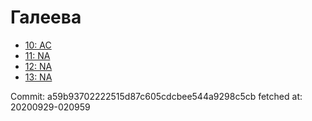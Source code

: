 # Галеева
- [10: AC](10.md)
- [11: NA](11.md)
- [12: NA](12.md)
- [13: NA](13.md)

Commit: a59b93702222515d87c605cdcbee544a9298c5cb
 fetched at: 20200929-020959

